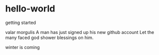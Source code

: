 # hello-world
getting started

valar morgulis
A man has just signed up his new github account
Let the many faced god shower blessings on him.

winter is coming
